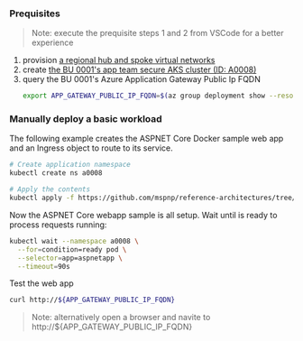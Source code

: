 ### Prequisites

> Note: execute the prequisite steps 1 and 2 from VSCode for a better experience

1. provision [a regional hub and spoke virtual networks](./secure-baseline/networking/network-deploy.azcli)
2. create [the BU 0001's app team secure AKS cluster (ID: A0008)](./secure-baseline/network-deploy.azcli)
3. query the BU 0001's Azure Application Gateway Public Ip FQDN
   ``` bash
   export APP_GATEWAY_PUBLIC_IP_FQDN=$(az group deployment show --resource-group rg-bu0001a0008 -n cluster-stamp --query properties.outputs.appGatewayPublicIpFqdn.value -o tsv)
   ```

### Manually deploy a basic workload

The following example creates the ASPNET Core Docker sample web app and an Ingress object to route to its service.

```bash
# Create application namespace
kubectl create ns a0008

# Apply the contents
kubectl apply -f https://github.com/mspnp/reference-architectures/tree/fcp/aks-baseline/aks/secure-baseline/workload/aspnetapp.yaml
```

Now the ASPNET Core webapp sample is all setup. Wait until is ready to process requests running:

```bash
kubectl wait --namespace a0008 \
  --for=condition=ready pod \
  --selector=app=aspnetapp \
  --timeout=90s
```

Test the web app

```bash
curl http://${APP_GATEWAY_PUBLIC_IP_FQDN}
```

> Note: alternatively open a browser and navite to http://${APP_GATEWAY_PUBLIC_IP_FQDN}
